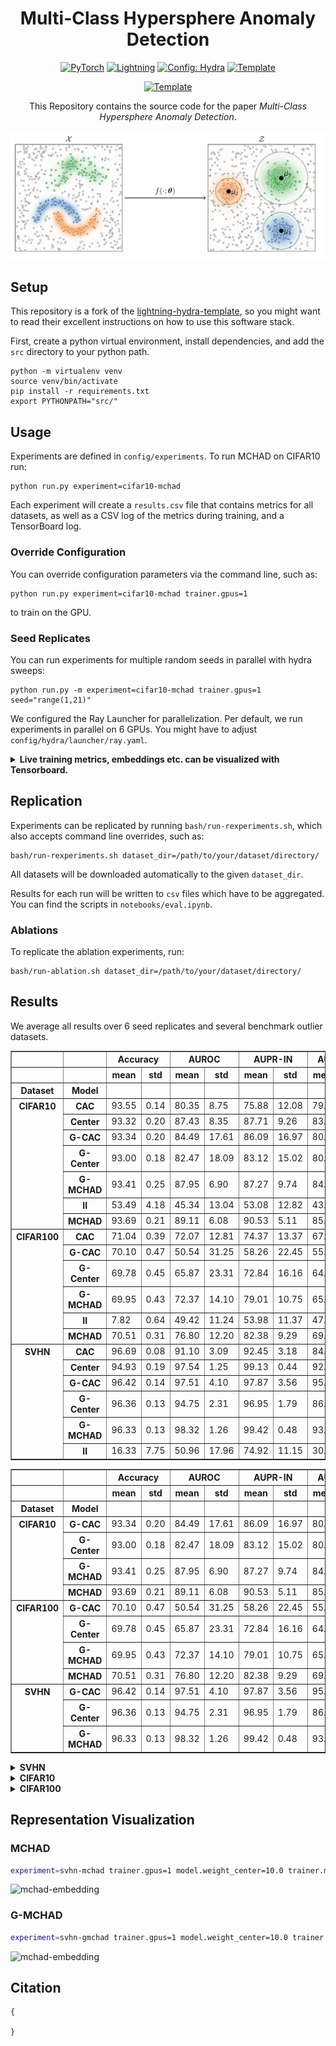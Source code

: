 <div align="center">

# Multi-Class Hypersphere Anomaly Detection

<a href="https://pytorch.org/get-started/locally/"><img alt="PyTorch" src="https://img.shields.io/badge/PyTorch-ee4c2c?logo=pytorch&logoColor=white"></a>
<a href="https://pytorchlightning.ai/"><img alt="Lightning" src="https://img.shields.io/badge/-Lightning-792ee5?logo=pytorchlightning&logoColor=white"></a>
<a href="https://hydra.cc/"><img alt="Config: Hydra" src="https://img.shields.io/badge/Config-Hydra-89b8cd"></a>
<a href="https://github.com/ashleve/lightning-hydra-template"><img alt="Template" src="https://img.shields.io/badge/-Lightning--Hydra--Template-017F2F?style=flat&logo=github&labelColor=gray"></a><br>

<a href="https://github.com/ashleve/lightning-hydra-template"><img alt="Template" src="http://img.shields.io/badge/ICPR-2022-4b44ce.svg"></a><br>



This Repository contains the source code for the paper _Multi-Class Hypersphere Anomaly Detection_.



![mchad](img/mchad.png)

</div>

## Setup
This repository is a fork of the
[lightning-hydra-template](https://github.com/ashleve/lightning-hydra-template), so you might
want to read their excellent instructions on how to use this software stack.

First, create a python virtual environment, install dependencies, and
add the `src`  directory to your python path.

```
python -m virtualenv venv
source venv/bin/activate
pip install -r requirements.txt
export PYTHONPATH="src/"
```

## Usage

Experiments are defined in `config/experiments`.
To run MCHAD on CIFAR10 run:

```
python run.py experiment=cifar10-mchad
```

Each experiment will create a `results.csv` file that contains metrics for all datasets, as
well as a CSV log of the metrics during training, and a TensorBoard log.

### Override Configuration
You can override configuration parameters via the command line, such as:
```shell
python run.py experiment=cifar10-mchad trainer.gpus=1
```
to train on the GPU.

### Seed Replicates
You can run experiments for multiple random seeds in parallel with hydra sweeps:
```shell
python run.py -m experiment=cifar10-mchad trainer.gpus=1 seed="range(1,21)"
```
We configured the Ray Launcher for parallelization.
Per default, we run experiments in parallel on 6 GPUs.
You might have to adjust `config/hydra/launcher/ray.yaml`.

<details>
<summary><b>Live training metrics, embeddings etc. can be visualized with Tensorboard.</b></summary>

```shell
tensorboard --logdir logs/
```

![mchad](img/tb.png)

</details>


## Replication

Experiments can be replicated by running `bash/run-rexperiments.sh`,
which also accepts command line overrides, such as:
```
bash/run-rexperiments.sh dataset_dir=/path/to/your/dataset/directory/
```

All datasets will be downloaded automatically to the given `dataset_dir`.

Results for each run will be written to `csv` files which have to be aggregated.
You can find the scripts in `notebooks/eval.ipynb`.

### Ablations

To replicate the ablation experiments, run:
```shell
bash/run-ablation.sh dataset_dir=/path/to/your/dataset/directory/
```

## Results

We average all results over 6 seed replicates and several benchmark outlier datasets.


<table border="1" class="dataframe">
  <thead>
    <tr>
      <th></th>
      <th></th>
      <th colspan="2" halign="left">Accuracy</th>
      <th colspan="2" halign="left">AUROC</th>
      <th colspan="2" halign="left">AUPR-IN</th>
      <th colspan="2" halign="left">AUPR-OUT</th>
      <th colspan="2" halign="left">FPR95</th>
    </tr>
    <tr>
      <th></th>
      <th></th>
      <th>mean</th>
      <th>std</th>
      <th>mean</th>
      <th>std</th>
      <th>mean</th>
      <th>std</th>
      <th>mean</th>
      <th>std</th>
      <th>mean</th>
      <th>std</th>
    </tr>
    <tr>
      <th>Dataset</th>
      <th>Model</th>
      <th></th>
      <th></th>
      <th></th>
      <th></th>
      <th></th>
      <th></th>
      <th></th>
      <th></th>
      <th></th>
      <th></th>
    </tr>
  </thead>
  <tbody>
    <tr>
      <th rowspan="7" valign="top">CIFAR10</th>
      <th>CAC</th>
      <td>93.55</td>
      <td>0.14</td>
      <td>80.35</td>
      <td>8.75</td>
      <td>75.88</td>
      <td>12.08</td>
      <td>79.07</td>
      <td>8.83</td>
      <td>61.18</td>
      <td>16.99</td>
    </tr>
    <tr>
      <th>Center</th>
      <td>93.32</td>
      <td>0.20</td>
      <td>87.43</td>
      <td>8.35</td>
      <td>87.71</td>
      <td>9.26</td>
      <td>83.93</td>
      <td>10.26</td>
      <td>56.98</td>
      <td>17.78</td>
    </tr>
    <tr>
      <th>G-CAC</th>
      <td>93.34</td>
      <td>0.20</td>
      <td>84.49</td>
      <td>17.61</td>
      <td>86.09</td>
      <td>16.97</td>
      <td>80.41</td>
      <td>20.31</td>
      <td>47.81</td>
      <td>38.62</td>
    </tr>
    <tr>
      <th>G-Center</th>
      <td>93.00</td>
      <td>0.18</td>
      <td>82.47</td>
      <td>18.09</td>
      <td>83.12</td>
      <td>15.02</td>
      <td>80.00</td>
      <td>15.04</td>
      <td>61.39</td>
      <td>20.59</td>
    </tr>
    <tr>
      <th>G-MCHAD</th>
      <td>93.41</td>
      <td>0.25</td>
      <td>87.95</td>
      <td>6.90</td>
      <td>87.27</td>
      <td>9.74</td>
      <td>84.17</td>
      <td>8.23</td>
      <td>53.92</td>
      <td>23.00</td>
    </tr>
    <tr>
      <th>II</th>
      <td>53.49</td>
      <td>4.18</td>
      <td>45.34</td>
      <td>13.04</td>
      <td>53.08</td>
      <td>12.82</td>
      <td>43.86</td>
      <td>5.96</td>
      <td>97.76</td>
      <td>3.22</td>
    </tr>
    <tr>
      <th>MCHAD</th>
      <td>93.69</td>
      <td>0.21</td>
      <td>89.11</td>
      <td>6.08</td>
      <td>90.53</td>
      <td>5.11</td>
      <td>85.18</td>
      <td>9.31</td>
      <td>52.35</td>
      <td>23.20</td>
    </tr>
    <tr>
      <th rowspan="6" valign="top">CIFAR100</th>
      <th>CAC</th>
      <td>71.04</td>
      <td>0.39</td>
      <td>72.07</td>
      <td>12.81</td>
      <td>74.37</td>
      <td>13.37</td>
      <td>67.36</td>
      <td>13.31</td>
      <td>79.96</td>
      <td>21.68</td>
    </tr>
    <tr>
      <th>G-CAC</th>
      <td>70.10</td>
      <td>0.47</td>
      <td>50.54</td>
      <td>31.25</td>
      <td>58.26</td>
      <td>22.45</td>
      <td>55.34</td>
      <td>20.41</td>
      <td>83.62</td>
      <td>21.89</td>
    </tr>
    <tr>
      <th>G-Center</th>
      <td>69.78</td>
      <td>0.45</td>
      <td>65.87</td>
      <td>23.31</td>
      <td>72.84</td>
      <td>16.16</td>
      <td>64.04</td>
      <td>17.92</td>
      <td>80.71</td>
      <td>15.82</td>
    </tr>
    <tr>
      <th>G-MCHAD</th>
      <td>69.95</td>
      <td>0.43</td>
      <td>72.37</td>
      <td>14.10</td>
      <td>79.01</td>
      <td>10.75</td>
      <td>65.04</td>
      <td>14.03</td>
      <td>82.10</td>
      <td>26.19</td>
    </tr>
    <tr>
      <th>II</th>
      <td>7.82</td>
      <td>0.64</td>
      <td>49.42</td>
      <td>11.24</td>
      <td>53.98</td>
      <td>11.37</td>
      <td>47.43</td>
      <td>8.00</td>
      <td>95.46</td>
      <td>3.99</td>
    </tr>
    <tr>
      <th>MCHAD</th>
      <td>70.51</td>
      <td>0.31</td>
      <td>76.80</td>
      <td>12.20</td>
      <td>82.38</td>
      <td>9.29</td>
      <td>69.56</td>
      <td>14.24</td>
      <td>76.64</td>
      <td>31.39</td>
    </tr>
    <tr>
      <th rowspan="6" valign="top">SVHN</th>
      <th>CAC</th>
      <td>96.69</td>
      <td>0.08</td>
      <td>91.10</td>
      <td>3.09</td>
      <td>92.45</td>
      <td>3.18</td>
      <td>84.18</td>
      <td>4.62</td>
      <td>19.66</td>
      <td>6.55</td>
    </tr>
    <tr>
      <th>Center</th>
      <td>94.93</td>
      <td>0.19</td>
      <td>97.54</td>
      <td>1.25</td>
      <td>99.13</td>
      <td>0.44</td>
      <td>92.78</td>
      <td>4.08</td>
      <td>15.34</td>
      <td>8.58</td>
    </tr>
    <tr>
      <th>G-CAC</th>
      <td>96.42</td>
      <td>0.14</td>
      <td>97.51</td>
      <td>4.10</td>
      <td>97.87</td>
      <td>3.56</td>
      <td>95.47</td>
      <td>7.48</td>
      <td>7.41</td>
      <td>12.03</td>
    </tr>
    <tr>
      <th>G-Center</th>
      <td>96.36</td>
      <td>0.13</td>
      <td>94.75</td>
      <td>2.31</td>
      <td>96.95</td>
      <td>1.79</td>
      <td>86.68</td>
      <td>5.56</td>
      <td>24.58</td>
      <td>7.87</td>
    </tr>
    <tr>
      <th>G-MCHAD</th>
      <td>96.33</td>
      <td>0.13</td>
      <td>98.32</td>
      <td>1.26</td>
      <td>99.42</td>
      <td>0.48</td>
      <td>93.94</td>
      <td>4.63</td>
      <td>8.61</td>
      <td>8.25</td>
    </tr>
    <tr>
      <th>II</th>
      <td>16.33</td>
      <td>7.75</td>
      <td>50.96</td>
      <td>17.96</td>
      <td>74.92</td>
      <td>11.15</td>
      <td>30.83</td>
      <td>15.43</td>
      <td>90.98</td>
      <td>15.15</td>
    </tr>
  </tbody>
</table>


<table border="1" class="dataframe">
  <thead>
    <tr>
      <th></th>
      <th></th>
      <th colspan="2" halign="left">Accuracy</th>
      <th colspan="2" halign="left">AUROC</th>
      <th colspan="2" halign="left">AUPR-IN</th>
      <th colspan="2" halign="left">AUPR-OUT</th>
      <th colspan="2" halign="left">FPR95</th>
    </tr>
    <tr>
      <th></th>
      <th></th>
      <th>mean</th>
      <th>std</th>
      <th>mean</th>
      <th>std</th>
      <th>mean</th>
      <th>std</th>
      <th>mean</th>
      <th>std</th>
      <th>mean</th>
      <th>std</th>
    </tr>
    <tr>
      <th>Dataset</th>
      <th>Model</th>
      <th></th>
      <th></th>
      <th></th>
      <th></th>
      <th></th>
      <th></th>
      <th></th>
      <th></th>
      <th></th>
      <th></th>
    </tr>
  </thead>
  <tbody>
    <tr>
      <th rowspan="4" valign="top">CIFAR10</th>
      <th>G-CAC</th>
      <td>93.34</td>
      <td>0.20</td>
      <td>84.49</td>
      <td>17.61</td>
      <td>86.09</td>
      <td>16.97</td>
      <td>80.41</td>
      <td>20.31</td>
      <td>47.81</td>
      <td>38.62</td>
    </tr>
    <tr>
      <th>G-Center</th>
      <td>93.00</td>
      <td>0.18</td>
      <td>82.47</td>
      <td>18.09</td>
      <td>83.12</td>
      <td>15.02</td>
      <td>80.00</td>
      <td>15.04</td>
      <td>61.39</td>
      <td>20.59</td>
    </tr>
    <tr>
      <th>G-MCHAD</th>
      <td>93.41</td>
      <td>0.25</td>
      <td>87.95</td>
      <td>6.90</td>
      <td>87.27</td>
      <td>9.74</td>
      <td>84.17</td>
      <td>8.23</td>
      <td>53.92</td>
      <td>23.00</td>
    </tr>
    <tr>
      <th>MCHAD</th>
      <td>93.69</td>
      <td>0.21</td>
      <td>89.11</td>
      <td>6.08</td>
      <td>90.53</td>
      <td>5.11</td>
      <td>85.18</td>
      <td>9.31</td>
      <td>52.35</td>
      <td>23.20</td>
    </tr>
    <tr>
      <th rowspan="4" valign="top">CIFAR100</th>
      <th>G-CAC</th>
      <td>70.10</td>
      <td>0.47</td>
      <td>50.54</td>
      <td>31.25</td>
      <td>58.26</td>
      <td>22.45</td>
      <td>55.34</td>
      <td>20.41</td>
      <td>83.62</td>
      <td>21.89</td>
    </tr>
    <tr>
      <th>G-Center</th>
      <td>69.78</td>
      <td>0.45</td>
      <td>65.87</td>
      <td>23.31</td>
      <td>72.84</td>
      <td>16.16</td>
      <td>64.04</td>
      <td>17.92</td>
      <td>80.71</td>
      <td>15.82</td>
    </tr>
    <tr>
      <th>G-MCHAD</th>
      <td>69.95</td>
      <td>0.43</td>
      <td>72.37</td>
      <td>14.10</td>
      <td>79.01</td>
      <td>10.75</td>
      <td>65.04</td>
      <td>14.03</td>
      <td>82.10</td>
      <td>26.19</td>
    </tr>
    <tr>
      <th>MCHAD</th>
      <td>70.51</td>
      <td>0.31</td>
      <td>76.80</td>
      <td>12.20</td>
      <td>82.38</td>
      <td>9.29</td>
      <td>69.56</td>
      <td>14.24</td>
      <td>76.64</td>
      <td>31.39</td>
    </tr>
    <tr>
      <th rowspan="3" valign="top">SVHN</th>
      <th>G-CAC</th>
      <td>96.42</td>
      <td>0.14</td>
      <td>97.51</td>
      <td>4.10</td>
      <td>97.87</td>
      <td>3.56</td>
      <td>95.47</td>
      <td>7.48</td>
      <td>7.41</td>
      <td>12.03</td>
    </tr>
    <tr>
      <th>G-Center</th>
      <td>96.36</td>
      <td>0.13</td>
      <td>94.75</td>
      <td>2.31</td>
      <td>96.95</td>
      <td>1.79</td>
      <td>86.68</td>
      <td>5.56</td>
      <td>24.58</td>
      <td>7.87</td>
    </tr>
    <tr>
      <th>G-MCHAD</th>
      <td>96.33</td>
      <td>0.13</td>
      <td>98.32</td>
      <td>1.26</td>
      <td>99.42</td>
      <td>0.48</td>
      <td>93.94</td>
      <td>4.63</td>
      <td>8.61</td>
      <td>8.25</td>
    </tr>
  </tbody>
</table>


<details>
<summary><b>SVHN</b></summary>

![mchad](img/auroc-SVHN.png)

</details>

<details>
<summary><b>CIFAR10</b></summary>

![mchad](img/auroc-CIFAR10.png)

</details>


<details>
<summary><b>CIFAR100</b></summary>

![mchad](img/auroc-CIFAR100.png)

</details>

## Representation Visualization

### MCHAD
```sh
experiment=svhn-mchad trainer.gpus=1 model.weight_center=10.0 trainer.min_epochs=100 model.n_embedding=2
```
![mchad-embedding](img/mchad.gif)

### G-MCHAD

```sh
experiment=svhn-gmchad trainer.gpus=1 model.weight_center=10.0 trainer.min_epochs=100  model.n_embedding=2
```
![mchad-embedding](img/gmchad.gif)



## Citation

```text
{

}
```
